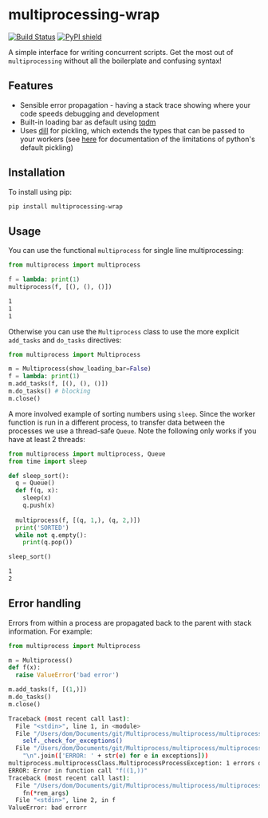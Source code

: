 # multiprocessing-wrap

[![Build Status](https://travis-ci.org/domsleee/multiprocessing-wrap.svg?branch=master)](https://travis-ci.org/domsleee/multiprocessing-wrap)
[![PyPI shield](https://img.shields.io/pypi/v/multiprocessing-wrap.svg?style=flat-square)](https://pypi.org/project/multiprocessing-wrap/)

A simple interface for writing concurrent scripts. Get the most out of `multiprocessing` without all the boilerplate and confusing syntax!

## Features

* Sensible error propagation - having a stack trace showing where your code speeds debugging and development
* Built-in loading bar as default using [tqdm](https://github.com/tqdm/tqdm)
* Uses [dill](https://github.com/uqfoundation/dill) for pickling, which extends the types that can be passed to your workers (see [here](http://docs.python.org/library/pickle.html#what-can-be-pickled-and-unpickled) for documentation of the limitations of python's default pickling)

## Installation

To install using pip:

~~~bash
pip install multiprocessing-wrap
~~~

## Usage

You can use the functional `multiprocess` for single line multiprocessing:

~~~python
from multiprocess import multiprocess

f = lambda: print(1)
multiprocess(f, [(), (), ()])
~~~

~~~bash
1  
1  
1
~~~

Otherwise you can use the `Multiprocess` class to use the more explicit `add_tasks` and `do_tasks` directives:

~~~python
from multiprocess import Multiprocess

m = Multiprocess(show_loading_bar=False)
f = lambda: print(1)
m.add_tasks(f, [(), (), ()])
m.do_tasks() # blocking
m.close()
~~~

A more involved example of sorting numbers using `sleep`. Since the worker function is run in a different process, to transfer data between the processes we use a thread-safe `Queue`. Note the following only works if you have at least 2 threads:
~~~python
from multiprocess import multiprocess, Queue
from time import sleep

def sleep_sort():
  q = Queue()
  def f(q, x):
    sleep(x)
    q.push(x)
  
  multiprocess(f, [(q, 1,), (q, 2,)])
  print('SORTED')
  while not q.empty():
    print(q.pop())

sleep_sort()
~~~

~~~bash 
1  
2
~~~

## Error handling
Errors from within a process are propagated back to the parent with stack information. For example:

~~~python
from multiprocess import Multiprocess

m = Multiprocess()
def f(x):
  raise ValueError('bad error')

m.add_tasks(f, [(1,)])
m.do_tasks()
m.close()
~~~

~~~bash
Traceback (most recent call last):
  File "<stdin>", line 1, in <module>
  File "/Users/dom/Documents/git/Multiprocess/multiprocess/multiprocessClass.py", line 61, in do_tasks
    self._check_for_exceptions()
  File "/Users/dom/Documents/git/Multiprocess/multiprocess/multiprocessClass.py", line 79, in _check_for_exceptions
    "\n".join(['ERROR: ' + str(e) for e in exceptions]))
multiprocess.multiprocessClass.MultiprocessProcessException: 1 errors occurred:
ERROR: Error in function call "f((1,))"
Traceback (most recent call last):
  File "/Users/dom/Documents/git/Multiprocess/multiprocess/multiprocessClass.py", line 95, in my_worker
    fn(*rem_args)
  File "<stdin>", line 2, in f
ValueError: bad errorr
~~~

